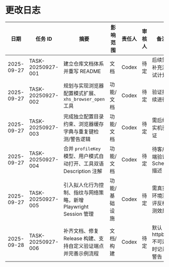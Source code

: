 # 更改日志

| 日期 | 任务 ID | 摘要 | 影响范围 | 责任人 | 审核人 | 备注 |
| --- | --- | --- | --- | --- | --- | --- |
| 2025-09-27 | TASK-20250927-001 | 建立仓库文档体系并重写 README | 文档 | Codex | 待定 | 后续需补充测试计划 |
| 2025-09-27 | TASK-20250927-002 | 规划与实现浏览器配置模式扩展、`xhs_browser_open` 工具 | 功能/文档 | Codex | 待定 | 验证持续进行 |
| 2025-09-27 | TASK-20250927-003 | 完成独立配置目录约束、浏览器缓存字典与重复键检测/警告逻辑 | 功能/文档 | Codex | 待定 | 需后续实机验证 |
| 2025-09-27 | TASK-20250927-004 | 合并 `profileKey` 模型、用户模式自动打开、工具双语 Description 注解 | 功能/文档 | Codex | 待定 | 待客户端验证 Schema 描述 |
| 2025-09-27 | TASK-20250927-005 | 引入拟人化行为控制、指纹与网络策略，新增 Playwright Session 管理 | 功能/基础设施 | Codex | 待定 | 需真实环境测评反检测效果 |
| 2025-09-28 | TASK-20250927-006 | 补齐文档、修复 Release 构建、支持自定义验证端点并完善示例流程 | 文档/构建 | Codex | 待定 | 默认 httpbin 不可达时记录警告 |
